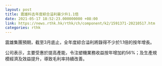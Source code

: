 ```yaml
---
layout: post
title: 震雄料去年度綜合溢利最少升1.1倍
date: 2021-05-17 18:52:23.000000000 +08:00
link: https://news.rthk.hk/rthk/ch/component/k2/1591371-20210517.htm
categories: rthk
---
```


震雄集團預期，截至3月底止，全年度綜合溢利將錄得不少於1.1倍的按年增長。

公司表示，主要受惠於提高產能，令注塑機業務收益按年增加約56%；及生產規模經濟及效益提升，導致毛利率持續改善。
